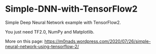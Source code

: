 # Simple-DNN-with-TensorFlow2

Simple Deep Neural Network example with TensorFlow2. 

You just need TF2.0, NumPy and Matplotlib.

More on this page: 
https://m0nads.wordpress.com/2020/07/26/simple-neural-network-using-tensorflow-2/
